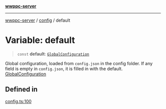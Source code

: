 [**wwppc-server**](../../README.md)

***

[wwppc-server](../../modules.md) / [config](../README.md) / default

# Variable: default

> `const` **default**: [`GlobalConfiguration`](../interfaces/GlobalConfiguration.md)

Global configuration, loaded from `config.json` in the config folder.
If any field is empty in `config.json`, it is filled in with the default.
[GlobalConfiguration](../interfaces/GlobalConfiguration.md)

## Defined in

[config.ts:100](https://github.com/WWPPC/WWPPC-server/blob/2dee3653c422ea6b91c8bffad27d9e2a1aa16711/src/config.ts#L100)
